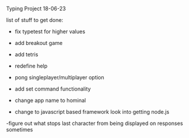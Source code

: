 Typing Project                                                      18-06-23

list of stuff to get done:
- fix typetest for higher values
- add breakout game
- add tetris
- redefine help
- pong singleplayer/multiplayer option
- add set command functionality
- change app name to hominal

- change to javascript based framework
    look into getting node.js

-figure out what stops last character from being displayed on responses sometimes